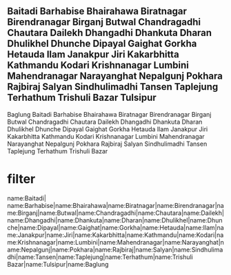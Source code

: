 Baitadi
Barhabise
Bhairahawa
Biratnagar
Birendranagar
Birganj
Butwal
Chandragadhi
Chautara
Dailekh
Dhangadhi
Dhankuta
Dharan
Dhulikhel
Dhunche
Dipayal
Gaighat
Gorkha
Hetauda
Ilam
Janakpur
Jiri
Kakarbhitta
Kathmandu
Kodari
Krishnanagar
Lumbini
Mahendranagar
Narayanghat
Nepalgunj
Pokhara
Rajbiraj
Salyan
Sindhulimadhi
Tansen
Taplejung
Terhathum
Trishuli Bazar
Tulsipur
------------
Baglung
Baitadi
Barhabise
Bhairahawa
Biratnagar
Birendranagar
Birganj
Butwal
Chandragadhi
Chautara
Dailekh
Dhangadhi
Dhankuta
Dharan
Dhulikhel
Dhunche
Dipayal
Gaighat
Gorkha
Hetauda
Ilam
Janakpur
Jiri
Kakarbhitta
Kathmandu
Kodari
Krishnanagar
Lumbini
Mahendranagar
Narayanghat
Nepalgunj
Pokhara
Rajbiraj
Salyan
Sindhulimadhi
Tansen
Taplejung
Terhathum
Trishuli Bazar


# filter

name:Baitadi| name:Barhabise|name:Bhairahawa|name:Biratnagar|name:Birendranagar|name:Birganj|name:Butwal|name:Chandragadhi|name:Chautara|name:Dailekh|name:Dhangadhi|name:Dhankuta|name:Dharan|name:Dhulikhel|name:Dhunche|name:Dipayal|name:Gaighat|name:Gorkha|name:Hetauda|name:Ilam|name:Janakpur|name:Jiri|name:Kakarbhitta|name:Kathmandu|name:Kodari|name:Krishnanagar|name:Lumbini|name:Mahendranagar|name:Narayanghat|name:Nepalgunj|name:Pokhara|name:Rajbiraj|name:Salyan|name:Sindhulimadhi|name:Tansen|name:Taplejung|name:Terhathum|name:Trishuli Bazar|name:Tulsipur|name:Baglung